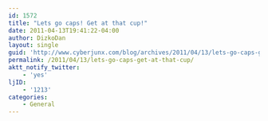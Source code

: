 ```yaml
---
id: 1572
title: "Lets go caps! Get at that cup!"
date: 2011-04-13T19:41:22-04:00
author: DizkoDan
layout: single
guid: 'http://www.cyberjunx.com/blog/archives/2011/04/13/lets-go-caps-get-at-that-cup/'
permalink: /2011/04/13/lets-go-caps-get-at-that-cup/
aktt_notify_twitter:
    - 'yes'
ljID:
    - '1213'
categories:
    - General
---
```


<div class="posterous_autopost"></div>